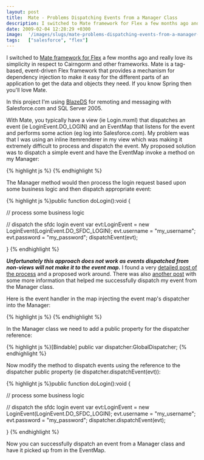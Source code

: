 ```yaml
---
layout: post
title:  Mate - Problems Dispatching Events from a Manager Class
description: I switched to Mate framework for Flex a few months ago and really love its simplicity in respect to Cairngorm and other frameworks. Mate is a tag-based, event-driven Flex framework that provides a mechanism for dependency injection to make it easy for the different parts of an application to get the data and objects they need. If you know Spring then youll love Mate. In this project Im using BlazeDS for remoting and messaging with Salesforce.com and SQL Server 2005. With Mate, you typically have
date: 2009-02-04 12:28:29 +0300
image:  '/images/slugs/mate-problems-dispatching-events-from-a-manager-class.jpg'
tags:   ["salesforce", "flex"]
---
```

<p>I switched to <a href="http://mate.asfusion.com/" target="_blank">Mate framework for Flex</a> a few months ago and really love its simplicity in respect to Cairngorm and other frameworks. Mate is a tag-based, event-driven Flex framework that provides a mechanism for dependency injection to make it easy for the different parts of an application to get the data and objects they need. If you know Spring then you'll love Mate.</p>
<p>In this project I'm using <a href="http://opensource.adobe.com/wiki/display/blazeds/BlazeDS/" target="_blank">BlazeDS</a> for remoting and messaging with Salesforce.com and SQL Server 2005.</p>
<p>With Mate, you typically have a view (ie Login.mxml) that dispatches an event (ie LoginEvent.DO_LOGIN) and an EventMap that listens for the event and performs some action (eg log into Salesforce.com). My problem was that I was using an inline itemrenderer in my view which was making it extremely difficult to process and dispatch the event. My proposed solution was to dispatch a simple event and have the EventMap invoke a method on my Manager:</p>
{% highlight js %}<eventHandlers type="{LoginEvent.DO_LOGIN}">
  <methodInvoker generator="{SfdcManager}" method="doLogin"/>
</eventHandlers>
{% endhighlight %}
<p>The Manager method would then process the login request based upon some business logic and then dispatch appropriate event:</p>
{% highlight js %}public function doLogin():void {

 // process some business logic

 // dispatch the sfdc login event
 var evt:LoginEvent = new LoginEvent(LoginEvent.DO_SFDC_LOGIN);
 evt.username = "my_username";
 evt.password = "my_password";
 dispatchEvent(evt);

}
{% endhighlight %}
<p><em><strong>Unfortunately this approach does not work as events dispatched from non-views will not make it to the event map.</strong></em> I found a very <a href="http://mate.asfusion.com/forums/topic.php?id=319" target="_blank">detailed post of the process</a> and a proposed work around. There was also <a href="http://stackoverflow.com/questions/482085/flex-mate-framework-dispatching-events" target="_blank">another post</a> with some more information that helped me successfully dispatch my event from the Manager class.</p>
<p>Here is the event handler in the map injecting the event map's dispatcher into the Manager:</p>
{% highlight js %}<eventHandlers type="{LoginEvent.DO_LOGIN}">
  <methodInvoker generator="{SfdcManager}" method="doLogin">
  <properties dispatcher="{scope.dispatcher}"/>
  </methodInvoker>
</eventHandlers>
{% endhighlight %}
<p>In the Manager class we need to add a public property for the dispatcher reference:</p>
{% highlight js %}[Bindable] public var dispatcher:GlobalDispatcher;
{% endhighlight %}
<p>Now modify the method to dispatch events using the reference to the dispatcher public property (ie dispatcher.dispatchEvent(evt)):</p>
{% highlight js %}public function doLogin():void {

  // process some business logic

  // dispatch the sfdc login event
  var evt:LoginEvent = new LoginEvent(LoginEvent.DO_SFDC_LOGIN);
  evt.username = "my_username";
  evt.password = "my_password";
  dispatcher.dispatchEvent(evt);

}
{% endhighlight %}
<p>Now you can successfully dispatch an event from a Manager class and have it picked up from in the EventMap.</p>

